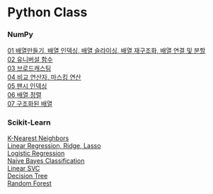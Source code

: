 # Python Class

### NumPy
[01 배열만들기, 배열 인덱싱, 배열 슬라이싱, 배열 재구조화, 배열 연결 및 분할](NumPy/NumPy_01.md) <br>
[02 유니버설 함수](NumPy/NumPy_02.md) <br>
[03 브로드캐스팅](NumPy/NumPy_03.md) <br>
[04 비교 연산자, 마스킹 연산](NumPy/NumPy_04.md) <br>
[05 팬시 인덱싱](NumPy/NumPy_05.md) <br>
[06 배열 정렬](NumPy/NumPy_06.md) <br>
[07 구조화된 배열](NumPy/NumPy_07.md) <br>


### Scikit-Learn
[K-Nearest Neighbors](Scikit-Learn/MachineLearning_K_Nearest_Neighbors.md) <br>
[Linear Regression, Ridge, Lasso](Scikit-Learn/MachineLearning_Linear.md) <br>
[Logistic Regression](Scikit-Learn/MachineLearning_Logistic_Regression.md) <br>
[Naive Bayes Classification](Scikit-Learn/MachineLearning_Naive_Bayes_Classification.md) <br>
[Linear SVC](Scikit-Learn/MachineLearning_LinearSVC.md) <br>
[Decision Tree](Scikit-Learn/MachineLearning_Decision_Tree.md) <br>
[Random Forest](Scikit-Learn/MachineLearning_Random_Forest.md) <br>
